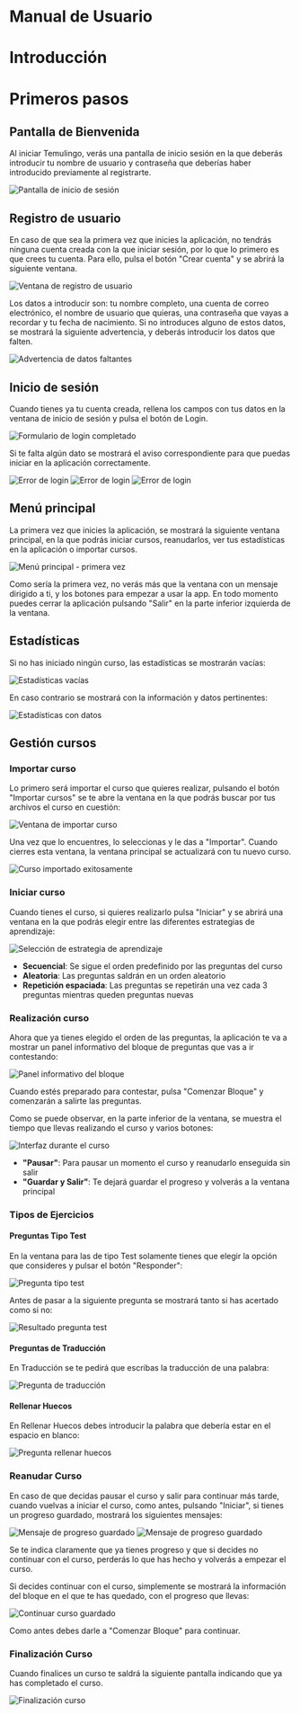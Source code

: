 # Manual de Usuario
# Introducción
# Primeros pasos

## Pantalla de Bienvenida
Al iniciar Temulingo, verás una pantalla de inicio sesión en la que deberás introducir tu nombre de usuario y contraseña que deberías haber introducido previamente al registrarte.

![Pantalla de inicio de sesión](docs/images/01-inicio-sesion.png)

## Registro de usuario
En caso de que sea la primera vez que inicies la aplicación, no tendrás ninguna cuenta creada con la que iniciar sesión, por lo que lo primero es que crees tu cuenta. Para ello, pulsa el botón "Crear cuenta" y se abrirá la siguiente ventana.

![Ventana de registro de usuario](docs/images/02-registro-usuario.png)

Los datos a introducir son: tu nombre completo, una cuenta de correo electrónico, el nombre de usuario que quieras, una contraseña que vayas a recordar y tu fecha de nacimiento. Si no introduces alguno de estos datos, se mostrará la siguiente advertencia, y deberás introducir los datos que falten.

![Advertencia de datos faltantes](docs/images/03-advertencia-registro.png)

## Inicio de sesión
Cuando tienes ya tu cuenta creada, rellena los campos con tus datos en la ventana de inicio de sesión y pulsa el botón de Login.

![Formulario de login completado](docs/images/04-login-completado.png)

Si te falta algún dato se mostrará el aviso correspondiente para que puedas iniciar en la aplicación correctamente.

![Error de login](docs/images/05-error-login-contraseña.png)
![Error de login](docs/images/05-error-login-Usuario.png)
![Error de login](docs/images/05-error-login-faltanDatos.png)

## Menú principal
La primera vez que inicies la aplicación, se mostrará la siguiente ventana principal, en la que podrás iniciar cursos, reanudarlos, ver tus estadísticas en la aplicación o importar cursos.

![Menú principal - primera vez](docs/images/06-menu-principal-inicial.png)

Como sería la primera vez, no verás más que la ventana con un mensaje dirigido a ti, y los botones para empezar a usar la app. En todo momento puedes cerrar la aplicación pulsando "Salir" en la parte inferior izquierda de la ventana.

## Estadísticas
Si no has iniciado ningún curso, las estadísticas se mostrarán vacías:

![Estadísticas vacías](docs/images/08-estadisticas-vacias.png)

En caso contrario se mostrará con la información y datos pertinentes:

![Estadísticas con datos](docs/images/09-estadisticas-completas.png)

## Gestión cursos

### Importar curso
Lo primero será importar el curso que quieres realizar, pulsando el botón "Importar cursos" se te abre la ventana en la que podrás buscar por tus archivos el curso en cuestión:

![Ventana de importar curso](docs/images/10-importar-curso.png)

Una vez que lo encuentres, lo seleccionas y le das a "Importar". Cuando cierres esta ventana, la ventana principal se actualizará con tu nuevo curso.

![Curso importado exitosamente](docs/images/11-curso-importado.png)

### Iniciar curso
Cuando tienes el curso, si quieres realizarlo pulsa "Iniciar" y se abrirá una ventana en la que podrás elegir entre las diferentes estrategias de aprendizaje:

![Selección de estrategia de aprendizaje](docs/images/12-estrategias-aprendizaje.png)

- **Secuencial**: Se sigue el orden predefinido por las preguntas del curso
- **Aleatoria**: Las preguntas saldrán en un orden aleatorio  
- **Repetición espaciada**: Las preguntas se repetirán una vez cada 3 preguntas mientras queden preguntas nuevas

### Realización curso
Ahora que ya tienes elegido el orden de las preguntas, la aplicación te va a mostrar un panel informativo del bloque de preguntas que vas a ir contestando:

![Panel informativo del bloque](docs/images/13-panel-bloque.png)

Cuando estés preparado para contestar, pulsa "Comenzar Bloque" y comenzarán a salirte las preguntas.

Como se puede observar, en la parte inferior de la ventana, se muestra el tiempo que llevas realizando el curso y varios botones:

![Interfaz durante el curso](docs/images/14-interfaz-curso.png)

- **"Pausar"**: Para pausar un momento el curso y reanudarlo enseguida sin salir
- **"Guardar y Salir"**: Te dejará guardar el progreso y volverás a la ventana principal

### Tipos de Ejercicios

#### Preguntas Tipo Test
En la ventana para las de tipo Test solamente tienes que elegir la opción que consideres y pulsar el botón "Responder":

![Pregunta tipo test](docs/images/15-pregunta-test.png)

Antes de pasar a la siguiente pregunta se mostrará tanto si has acertado como si no:

![Resultado pregunta test](docs/images/16-resultado-test.png)

#### Preguntas de Traducción  
En Traducción se te pedirá que escribas la traducción de una palabra:

![Pregunta de traducción](docs/images/17-pregunta-traduccion.png)

#### Rellenar Huecos
En Rellenar Huecos debes introducir la palabra que debería estar en el espacio en blanco:

![Pregunta rellenar huecos](docs/images/18-rellenar-huecos.png)

### Reanudar Curso
En caso de que decidas pausar el curso y salir para continuar más tarde, cuando vuelvas a iniciar el curso, como antes, pulsando "Iniciar", si tienes un progreso guardado, mostrará los siguientes mensajes:

![Mensaje de progreso guardado](docs/images/19-reanudar-curso.png)
![Mensaje de progreso guardado](docs/images/20-reanudar-curso.png)

Se te indica claramente que ya tienes progreso y que si decides no continuar con el curso, perderás lo que has hecho y volverás a empezar el curso.

Si decides continuar con el curso, simplemente se mostrará la información del bloque en el que te has quedado, con el progreso que llevas:

![Continuar curso guardado](docs/images/21-continuar-progreso.png)

Como antes debes darle a "Comenzar Bloque" para continuar.

### Finalización Curso
Cuando finalices un curso te saldrá la siguiente pantalla indicando que ya has completado el curso. 

![Finalización curso](docs/images/22-continuar-progreso.png)
